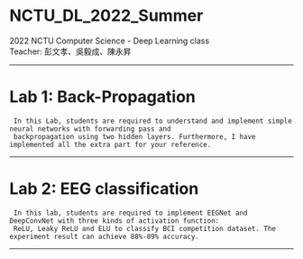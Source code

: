 # NCTU_DL_2022_Summer

2022 NCTU Computer Science - Deep Learning class<br>
Teacher: 彭文孝、吳毅成、陳永昇<br>

---

# Lab 1: Back-Propagation
    
     In this Lab, students are required to understand and implement simple neural networks with forwarding pass and 
     backpropagation using two hidden layers. Furthermore, I have implemented all the extra part for your reference.
     
---

# Lab 2: EEG classification
    
     In this lab, students are required to implement EEGNet and DeepConvNet with three kinds of activation function: 
     ReLU, Leaky ReLU and ELU to classify BCI competition dataset. The experiment result can achieve 88%-89% accuracy.

     
---
